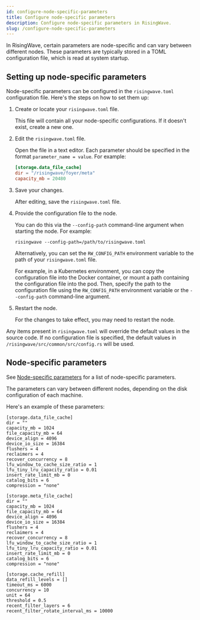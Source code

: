 ```yaml
---
id: configure-node-specific-parameters
title: Configure node-specific parameters
description: Configure node-specific parameters in RisingWave.
slug: /configure-node-specific-parameters
---
```

<head>
  <link rel="canonical" href="https://docs.risingwave.com/docs/current/configure-node-specific-parameters/" />
</head>

In RisingWave, certain parameters are node-specific and can vary between different nodes. These parameters are typically stored in a TOML configuration file, which is read at system startup.

## Setting up node-specific parameters

Node-specific parameters can be configured in the `risingwave.toml` configuration file. Here's the steps on how to set them up:

1. Create or locate your `risingwave.toml` file.
   
   This file will contain all your node-specific configurations. If it doesn't exist, create a new one.

2. Edit the `risingwave.toml` file.
   
   Open the file in a text editor. Each parameter should be specified in the format `parameter_name = value`. For example:

    ```toml
    [storage.data_file_cache]
    dir = "/risingwave/foyer/meta"
    capacity_mb = 20480
    ```

3. Save your changes.
   
   After editing, save the `risingwave.toml` file.

4. Provide the configuration file to the node.
   
   You can do this via the `--config-path` command-line argument when starting the node. For example:

   ```shell
   risingwave --config-path=/path/to/risingwave.toml
   ```

   Alternatively, you can set the `RW_CONFIG_PATH` environment variable to the path of your `risingwave.toml` file.

   For example, in a Kubernetes environment, you can copy the configuration file into the Docker container, or mount a path containing the configuration file into the pod. Then, specify the path to the configuration file using the `RW_CONFIG_PATH` environment variable or the `--config-path` command-line argument.

5. Restart the node.
   
   For the changes to take effect, you may need to restart the node.

Any items present in `risingwave.toml` will override the default values in the source code. If no configuration file is specified, the default values in `/risingwave/src/common/src/config.rs` will be used.

## Node-specific parameters

See [Node-specific parameters](/manage/node-specific-parameters.md) for a list of node-specific parameters.

The parameters can vary between different nodes, depending on the disk configuration of each machine.

Here's an example of these parameters:

```
[storage.data_file_cache]
dir = ""
capacity_mb = 1024
file_capacity_mb = 64
device_align = 4096
device_io_size = 16384
flushers = 4
reclaimers = 4
recover_concurrency = 8
lfu_window_to_cache_size_ratio = 1
lfu_tiny_lru_capacity_ratio = 0.01
insert_rate_limit_mb = 0
catalog_bits = 6
compression = "none"

[storage.meta_file_cache]
dir = ""
capacity_mb = 1024
file_capacity_mb = 64
device_align = 4096
device_io_size = 16384
flushers = 4
reclaimers = 4
recover_concurrency = 8
lfu_window_to_cache_size_ratio = 1
lfu_tiny_lru_capacity_ratio = 0.01
insert_rate_limit_mb = 0
catalog_bits = 6
compression = "none"

[storage.cache_refill]
data_refill_levels = []
timeout_ms = 6000
concurrency = 10
unit = 64
threshold = 0.5
recent_filter_layers = 6
recent_filter_rotate_interval_ms = 10000
```
